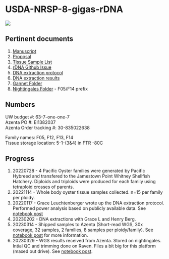 # USDA-NRSP-8-gigas-rDNA

![](https://upload.wikimedia.org/wikipedia/commons/thumb/a/ac/Eucaryot_rdna.png/400px-Eucaryot_rdna.png)

## Pertinent documents
1. [Manuscript]()
2. [Proposal](https://github.com/mattgeorgephd/USDA-NRSP-8-gigas-rDNA/blob/939c3271038ea9007e09eb1bd4ca4151e1636aad/proposal/George-NRSP8_2022.pdf)
3. [Tissue Sample List](https://github.com/mattgeorgephd/USDA-NRSP-8-gigas-rDNA/blob/f83756e93d4fb7ebf40c31b2095f9e4749f7cff3/morphometrics/morphometrics.xlsx)
4. [rDNA Github Issue](https://github.com/RobertsLab/resources/issues/1304)
5. [DNA extraction protocol](https://docs.google.com/document/d/1_qi5NZfPaGzD9gh-u01s8uGYy2OMPolZeltc9XMIE9M/edit?usp=sharing)
6. [DNA extraction results](https://docs.google.com/spreadsheets/d/1mT-RngtGx3yUCDWR5lFlwokGhHqkjkrOQ7xhuaMOPes/edit?usp=sharing)
7. [Gannet Folder](https://gannet.fish.washington.edu/panopea/USDA-NRSP-8-gigas-rDNA/)
8. [Nightingales Folder](http://owl.fish.washington.edu/nightingales/C_gigas/) - F05/F14 prefix

## Numbers
UW budget #: 63-7-one-one-7 <br>
Azenta PO #: EI1382037 <br>
Azenta Order tracking #: 30-835022638

Family names: F05, F12, F13, F14 <br>
Tissue storage location: 5-1-(3&4) in FTR -80C

## Progress
1. 20220728 - 4 Pacific Oyster families were generated by Pacific Hybreed and transfered to the Jamestown Point Whitney Shellfish Hatchery. Diploids and triploids were produced for each family using tetraploid crosses of parents. 
2. 20221114 - Whole body oyster tissue samples collected. n=15 per family per ploidy.
3. 20220117 - Grace Leuchtenberger wrote up the DNA extraction protocol. Performed power analysis based on publicly available data. See [notebook post](https://mattgeorgephd.github.io/USDA-NRSP-8-gigas-rDNA-analysis-1/)
5. 20230202 - DNA extractions with Grace L and Henry Berg.
6. 20230314 - Shipped samples to Azenta (Short-read WGS, 30x coverage, 32 samples, 2 families, 8 samples per ploidy/family). See [notebook post](https://mattgeorgephd.github.io/USDA-NRSP-8-gigas-rDNA-analysis-2/) for more information.
8. 20230329 - WGS results received from Azenta. Stored on nightingales. Intial QC and trimming done on Raven. Files a bit big for this platform (maxed out drive). See [notebook post](https://mattgeorgephd.github.io/USDA-NRSP-8-gigas-rDNA-analysis-2/).
